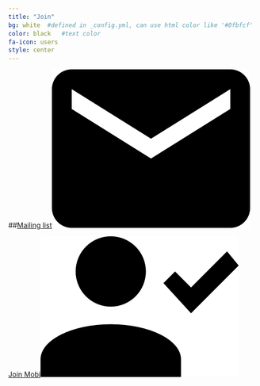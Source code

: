 ```yaml
---
title: "Join"
bg: white  #defined in _config.yml, can use html color like '#0fbfcf'
color: black   #text color
fa-icon: users
style: center
---
```

##<a href="http://eepurl.com/PYv9z" title="SignUp">Mailing list<img class="row full-column" src="img/mail.png"/></a>

<a href="https://docs.google.com/forms/d/1pFbsDThB5Mxwph5odL2_5VMJ11mGbU-Yql9YwUj_UDE/" title="Register">Join Mobi<img class="row full-column" src="img/signup.png"/></a>

<!-- <div>
<iframe src="https://docs.google.com/forms/d/1pFbsDThB5Mxwph5odL2_5VMJ11mGbU-Yql9YwUj_UDE/viewform?embedded=true" width="750" height="825" frameborder="0" marginheight="0" marginwidth="0">Loading...</iframe>
</div> -->
